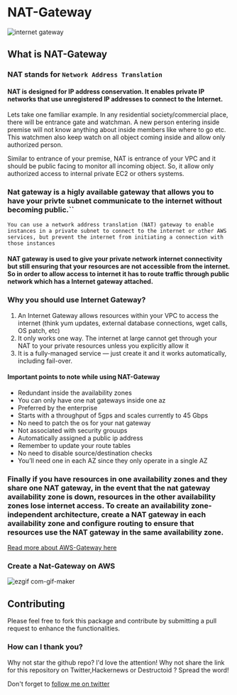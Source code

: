# NAT-Gateway

![internet gateway](https://user-images.githubusercontent.com/24816990/71585599-76776600-2b17-11ea-970d-23401c6c32f5.png)


## What is NAT-Gateway
  ### NAT stands for `Network Address Translation`
  ####  NAT is designed for IP address conservation. It enables private IP networks that use unregistered IP addresses to connect to the Internet.

Lets take one familiar example. In any residential society/commercial place, there will be entrance gate and watchman. A new person entering inside premise will not know anything about inside members like where to go etc. This watchmen also keep watch on all object coming inside and allow only authorized person.

Similar to entrance of your premise, NAT is entrance of your VPC and it should be public facing to monitor all incoming object. So, it allow only authorized access to internal private EC2 or others systems.

### Nat gateway is a higly available gateway that allows you to have your privte subnet communicate to the internet without becoming public.``

 `You can use a network address translation (NAT) gateway to enable instances in a private subnet to connect to the internet or other AWS services, but prevent the internet from initiating a connection with those instances`

 #### NAT gateway is used to give your private network internet connectivity but still ensuring that your resources are not accessible from the internet. So in order to allow access to internet it has to route traffic through public network which has a Internet gateway attached.

 ### Why you should use Internet Gateway?
 1. An Internet Gateway allows resources within your VPC to access the internet (think yum updates, external database connections, wget calls, OS patch, etc)
 2. It only works one way. The internet at large cannot get through your NAT to your private resources unless you explicitly allow it
 3. It is a fully-managed service — just create it and it works automatically, including fail-over.

#### Important points to note while using NAT-Gateway
- Redundant inside the availability zones
- You can only have one nat gateways inside one az 
- Preferred by the enterprise 
- Starts with a throughput of 5gps and scales currently to 45 Gbps
- No need to patch the os for your nat gateway 
- Not associated with security grouups 
- Automatically assigned a public ip address
- Remember to update your route tables 
- No need to disable source/destination checks
- You’ll need one in each AZ since they only operate in a single AZ

### Finally if you have resources in one availability zones and they share one NAT gateway, in the event that the nat gateway availability zone is down, resources in the other availability zones lose internet access. To create an availability zone-independent architecture, create a NAT gateway in each availability zone and configure routing to ensure that resources use the NAT gateway in the same availability zone.

[Read more about AWS-Gateway here](https://docs.aws.amazon.com/vpc/latest/userguide/vpc-nat-gateway.html)


### Create a Nat-Gateway on AWS 

![ezgif com-gif-maker](https://user-images.githubusercontent.com/24816990/71599161-fa4a4600-2b49-11ea-9eab-3f142338605e.gif)


## Contributing 
 Please feel free to fork this package and contribute by submitting a pull request to enhance the functionalities.
 
 ### How can I thank you?
Why not star the github repo? I'd love the attention! Why not share the link for this repository on Twitter,Hackernews or Destructoid ? Spread the word!

Don't forget to [follow me on twitter](https://twitter.com/thecraftman_)






